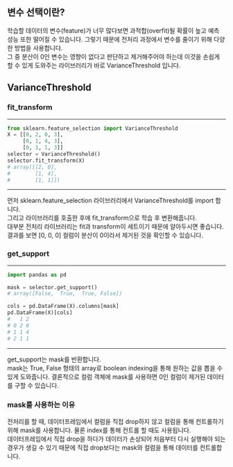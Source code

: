 <!-- [python/데이터분석] sklearn VarianceThreshold 변수 선택하기 -->
## 변수 선택이란?
학습할 데이터의 변수(feature)가 너무 많다보면 과적합(overfit)될 확률이 높고 예측 성능 또한 떨어질 수 있습니다. 그렇기 때문에 전처리 과정에서 변수를 줄이기 위해 다양한 방법을 사용합니다.  
그 중 분산이 0인 변수는 영향이 없다고 판단하고 제거해주어야 하는데 이것을 손쉽게 할 수 있게 도와주는 라이브러리가 바로 VarianceThreshold 입니다.  

## VarianceThreshold

### fit_transform
---
~~~python
from sklearn.feature_selection import VarianceThreshold
X = [[0, 2, 0, 3], 
     [0, 1, 4, 3], 
     [0, 1, 1, 3]]
selector = VarianceThreshold()
selector.fit_transform(X)
# array([[2, 0],
#        [1, 4],
#        [1, 1]])
~~~
---
먼저 sklearn.feature_selection 라이브러리에서 VarianceThreshold를 import 합니다.  
그리고 라이브러리를 호출한 후에 fit_transform으로 학습 후 변환해줍니다.  
대부분 전처리 라이브러리는 fit과 transform이 세트이기 때문에 알아두시면 좋습니다.  
결과를 보면 [0, 0, 0] 컬럼이 분산이 0이라서 제거된 것을 확인할 수 있습니다.

### get_support 
---
~~~python
import pandas as pd

mask = selector.get_support()
# array([False,  True,  True, False])

cols = pd.DataFrame(X).columns[mask]
pd.DataFrame(X)[cols]
#   1 2
# 0 2 0
# 1 1 4
# 2 1 1
~~~
---
get_support는 mask를 반환합니다.  
mask는 True, False 형태의 array로 boolean indexing을 통해 원하는 값을 뽑을 수 있게 도와줍니다.   결론적으로 컬럼 객체에 mask를 사용하면 0인 컬럼이 제거된 데이터를 구할 수 있습니다.  

### mask를 사용하는 이유
전처리를 할 때, 데이터프레임에서 컬럼을 직접 drop하지 않고 컬럼을 통해 컨트롤하기 위해 mask를 사용합니다. 물론 index를 통해 컨트롤 할 때도 사용됩니다.  
데이터프레임에서 직접 drop을 하다가 데이터가 손상되어 처음부터 다시 실행해야 되는 경우가 생길 수 있기 때문에 직접 drop보다는 mask와 컬럼을 통해 데이터를 컨트롤합니다.
